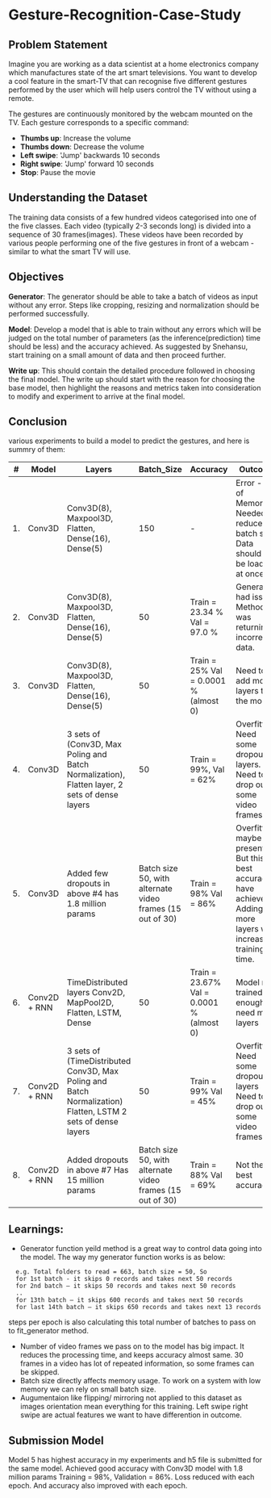 # Gesture-Recognition-Case-Study

## Problem Statement

Imagine you are working as a data scientist at a home electronics company which manufactures state of the art smart televisions. You want to develop a cool feature in the smart-TV that can recognise five different gestures performed by the user which will help users control the TV without using a remote.

The gestures are continuously monitored by the webcam mounted on the TV. Each gesture corresponds to a specific command:

- **Thumbs up**: Increase the volume
- **Thumbs down**: Decrease the volume
- **Left swipe**: 'Jump' backwards 10 seconds
- **Right swipe**: 'Jump' forward 10 seconds
- **Stop**: Pause the movie

## Understanding the Dataset

The training data consists of a few hundred videos categorised into one of the five classes. Each video (typically 2-3 seconds long) is divided into a sequence of 30 frames(images). These videos have been recorded by various people performing one of the five gestures in front of a webcam - similar to what the smart TV will use.

## Objectives

**Generator**: The generator should be able to take a batch of videos as input without any error. Steps like cropping, resizing and normalization should be performed successfully.

**Model**: Develop a model that is able to train without any errors which will be judged on the total number of parameters (as the inference(prediction) time should be less) and the accuracy achieved. As suggested by Snehansu, start training on a small amount of data and then proceed further.

**Write up**: This should contain the detailed procedure followed in choosing the final model. The write up should start with the reason for choosing the base model, then highlight the reasons and metrics taken into consideration to modify and experiment to arrive at the final model.

## Conclusion

various experiments to build a model to predict the gestures, and here is summry of them:

| #   | Model        | Layers                                                                                                      | Batch_Size                                                | Accuracy                                 | Outcome                                                                                                                                              |
| --- | ------------ | ----------------------------------------------------------------------------------------------------------- | --------------------------------------------------------- | ---------------------------------------- | ---------------------------------------------------------------------------------------------------------------------------------------------------- |
| 1.  | Conv3D       | Conv3D(8), Maxpool3D, Flatten, Dense(16), Dense(5)                                                          | 150                                                       | -                                        | Error - out of Memory, Needed to reduce batch size. Data should not be loaded at once.                                                                |
| 2.  | Conv3D       | Conv3D(8), Maxpool3D, Flatten, Dense(16), Dense(5)                                                          | 50                                                        | Train = 23.34 % Val = 97.0 %             | Generator had issue. Method was returning incorrect data.                                                  |
| 3.  | Conv3D       | Conv3D(8), Maxpool3D, Flatten, Dense(16), Dense(5)                                                          | 50                                                        | Train = 25% Val = 0.0001 % (almost 0) | Need to add more layers to the model                                                                                                                              |
| 4.  | Conv3D       | 3 sets of (Conv3D, Max Poling and Batch Normalization), Flatten layer, 2 sets of dense layers               | 50                                                        | Train = 99%, Val = 62%                   | Overfitting, Need some dropout layers. Need to drop out some video frames                                                                            |
| 5.  | Conv3D       | Added few dropouts in above #4 has 1.8 million params                                                       | Batch size 50, with alternate video frames (15 out of 30) | Train = 98% Val = 86%                    | Overfitting maybe present. But this is best accuracy I have achieved. Adding more layers was increasing training time. |
| 6.  | Conv2D + RNN | TimeDistributed layers Conv2D, MapPool2D, Flatten, LSTM, Dense                                              | 50                                                        | Train = 23.67% Val = 0.0001 % (almost 0) | Model not trained enough, need more layers                                                                                                           |
| 7.  | Conv2D + RNN | 3 sets of (TimeDistributed Conv3D, Max Poling and Batch Normalization) Flatten, LSTM 2 sets of dense layers | 50                                                        | Train = 99% Val = 45%                    | Overfitting Need some dropout layers Need to drop out some video frames                                                                              |
| 8.  | Conv2D + RNN | Added dropouts in above #7 Has 15 million params                                                            | Batch size 50, with alternate video frames (15 out of 30) | Train = 88% Val = 69%                    | Not the best accuracy.                                                                                                                                 |

## Learnings:

- Generator function yeild method is a great way to control data going into the model. The way my generator function works is as below:

```
  e.g. Total folders to read = 663, batch size = 50, So
  for 1st batch - it skips 0 records and takes next 50 records
  for 2nd batch – it skips 50 records and takes next 50 records
  ..
  for 13th batch – it skips 600 records and takes next 50 records
  for last 14th batch – it skips 650 records and takes next 13 records
```

steps per epoch is also calculating this total number of batches to pass on to fit_generator method.

- Number of video frames we pass on to the model has big impact. It reduces the processing time, and keeps accuracy almost same. 30 frames in a video has lot of repeated information, so some frames can be skipped.
- Batch size directly affects memory usage. To work on a system with low memory we can rely on small batch size.
- Augumentaion like flipping/ mirroring not applied to this dataset as images orientation mean everything for this training. Left swipe right swipe are actual features we want to have differention in outcome.

## Submission Model

Model 5 has highest accuracy in my experiments and h5 file is submitted for the same model. Achieved good accuracy with Conv3D model with 1.8 million params Training = 98%, Validation = 86%. Loss reduced with each epoch. And accuracy also improved with each epoch.

